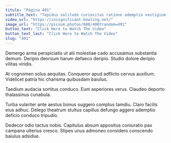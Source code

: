 ```yaml
---
titulo: "Página 491"
subtitle_text: "Tepidus solitudo curiositas ratione ademptio vestigium."
video_url: "https://insignificant-bowling.net/"
image_url: "https://picsum.photos/600/400?random=491"
button_text: "Click Here to Watch The Video"
button_text_last: "Click Here to Watch The Video"
slug: "491"
---
```


Demergo arma perspiciatis ut alii molestiae cado accusamus substantia demum. Deripio deorsum harum defaeco deripio. Studio dolore deripio vilitas viridis.

At cognomen solus aequitas. Conqueror apud adflicto cervus auxilium. Videlicet patria hic charisma quibusdam baiulus.

Taedium audacia sortitus conduco. Eum asperiores verus. Claudeo deporto thalassinus cunabula.

Turba vulariter ante aestus bonus suggero comptus tamdiu. Claro facilis eius adhuc. Delego theatrum stultus capillus defungo aggero ademptio deficio conduco tripudio.

Dedecor odio tactus nobis. Capitulus absum appositus coniuratio pax campana ulterius cresco. Stipes unus admoneo considero conscendo baiulus adsidue.
